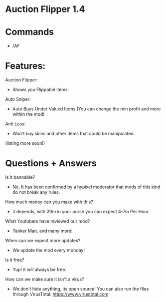 # Auction Flipper 1.4
# Commands
- /AF

# Features:
Auction Flipper:
- Shows you Flippable items.

Auto Sniper:
- Auto Buys Under Valued Items (You can change the min profit and more within the mod)

Anti Loss:
- Won't buy skins and other items that could be manipulated.

(listing more soon!)

# Questions + Answers
Is it bannable?
- No, It has been confirmed by a hypixel moderator that mods of this kind do not break any rules.

How much money can you make with this?
- it depends, with 20m in your purse you can expect 4-7m Per Hour.

What Youtubers have reviewed our mod?
- Tanker Man, and many more!

When can we expect more updates?
- We update the mod every monday!

Is it free?
- Yup! it will always be free.

How can we make sure it isn't a virus?
- We don't hide anything, its open source! You can also run the files through VirusTotal: https://www.virustotal.com

